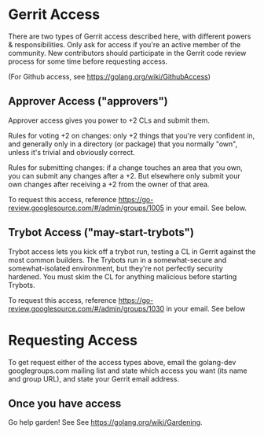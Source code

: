 # Gerrit Access

There are two types of Gerrit access described here, with different powers & responsibilities. Only ask for access if you're an active member of the community. New contributors should participate in the Gerrit code review process for some time before requesting access.

(For Github access, see https://golang.org/wiki/GithubAccess)

## Approver Access ("approvers")

Approver access gives you power to +2 CLs and submit them.

Rules for voting +2 on changes: only +2 things that you're very confident in, and generally only in a directory (or package) that you normally "own", unless it's trivial and obviously correct.

Rules for submitting changes: if a change touches an area that you own, you can submit any changes after a +2. But elsewhere only submit your own changes after receiving a +2 from the owner of that area.

To request this access, reference https://go-review.googlesource.com/#/admin/groups/1005 in your email. See below.

## Trybot Access ("may-start-trybots")

Trybot access lets you kick off a trybot run, testing a CL in Gerrit against the most common builders. The Trybots run in a somewhat-secure and somewhat-isolated environment, but they're not perfectly security hardened. You must skim the CL for anything malicious before starting Trybots.

To request this access, reference https://go-review.googlesource.com/#/admin/groups/1030 in your email. See below

# Requesting Access

To get request either of the access types above, email the golang-dev googlegroups.com mailing list and state which access you want (its name and group URL), and state your Gerrit email address.

## Once you have access

Go help garden! See See https://golang.org/wiki/Gardening.